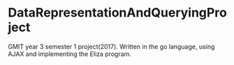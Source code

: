 # DataRepresentationAndQueryingProject
GMIT year 3 semester 1 project(2017). Written in the go language, using AJAX and implementing the Eliza program.

